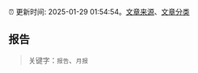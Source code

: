 :alarm_clock: 更新时间: 2025-01-29 01:54:54。[文章来源](/README.md)、[文章分类](/TAGS.md)

## 报告


> 关键字：`报告`、`月报`



